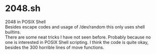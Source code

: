 # 2048.sh
2048 in POSIX Shell  
Besides escape codes and usage of /dev/random this only uses shell builtins.  
There are some neat tricks I have not seen before. Probably because no one is interested in POSIX Shell scripting. I think the code is quite okay, besides the 300 horrible lines of move functions.
